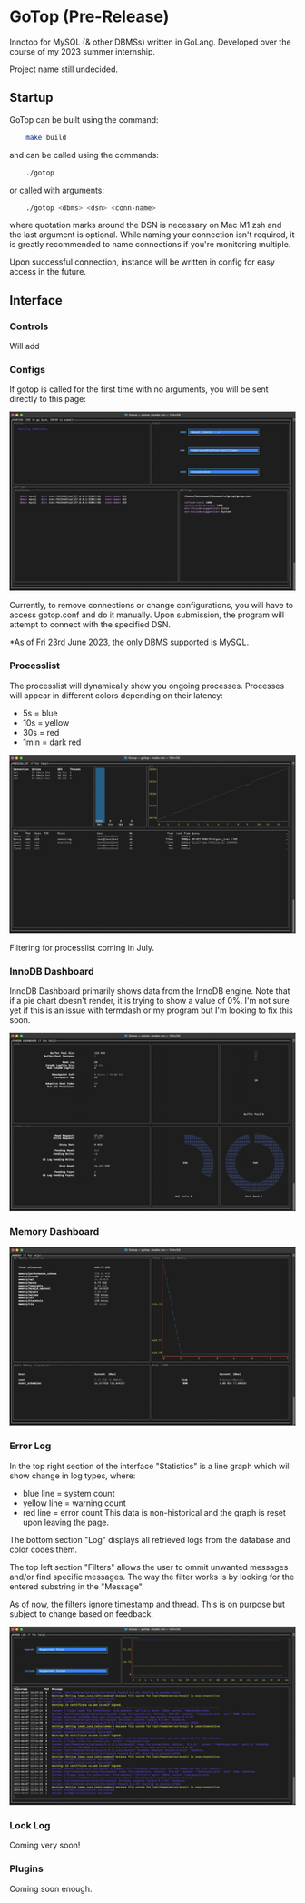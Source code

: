 # GoTop (Pre-Release)
Innotop for MySQL (& other DBMSs) written in GoLang.
Developed over the course of my 2023 summer internship.

Project name still undecided.

## Startup
GoTop can be built using the command:
```bash
    make build
```

and can be called using the commands:
```bash
    ./gotop
```

or called with arguments:
```bash
    ./gotop <dbms> <dsn> <conn-name>
```
where quotation marks around the DSN is necessary on Mac M1 zsh and the last argument is optional.
While naming your connection isn't required, it is greatly recommended to name connections if you're monitoring multiple.

Upon successful connection, instance will be written in config for easy access in the future.

## Interface
### Controls
Will add

### Configs
If gotop is called for the first time with no arguments, you will be sent directly to this page:

![ConfigPage](https://github.com/raneamri/gotop/blob/main/img/config.png)

Currently, to remove connections or change configurations, you will have to access gotop.conf and do it manually.
Upon submission, the program will attempt to connect with the specified DSN.

*As of Fri 23rd June 2023, the only DBMS supported is MySQL.

### Processlist
The processlist will dynamically show you ongoing processes. Processes will appear in different colors depending on their latency:
- 5s = blue
- 10s = yellow
- 30s = red
- 1min = dark red

![Processlist](https://github.com/raneamri/gotop/blob/main/img/processlist.png)

Filtering for processlist coming in July.

### InnoDB Dashboard
InnoDB Dashboard primarily shows data from the InnoDB engine.
Note that if a pie chart doesn't render, it is trying to show a value of 0%.
I'm not sure yet if this is an issue with termdash or my program but I'm looking to fix this soon.

![InnoDBDashboard](https://github.com/raneamri/gotop/blob/main/img/innodb.png)

### Memory Dashboard
![MemoryDashboard](https://github.com/raneamri/gotop/blob/main/img/memory.png)

### Error Log
In the top right section of the interface "Statistics" is a line graph which will show change in log types, where:
- blue line = system count
- yellow line = warning count
- red line = error count
This data is non-historical and the graph is reset upon leaving the page.

The bottom section "Log" displays all retrieved logs from the database and color codes them.

The top left section "Filters" allows the user to ommit unwanted messages and/or find specific messages.
The way the filter works is by looking for the entered substring in the "Message".

As of now, the filters ignore timestamp and thread. This is on purpose but subject to change based on feedback.

![ErrorLog](https://github.com/raneamri/gotop/blob/main/img/error.png)

### Lock Log
Coming very soon!

### Plugins
Coming soon enough.